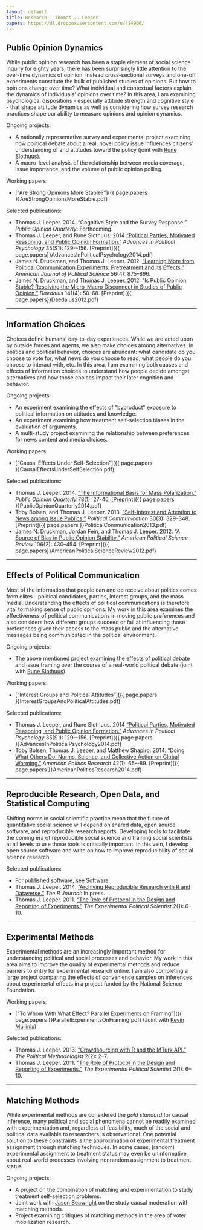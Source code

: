 ```yaml
---
layout: default
title: Research - Thomas J. Leeper
papers: https://dl.dropboxusercontent.com/u/414906/
---
```


## Public Opinion Dynamics ##

While public opinion research has been a staple element of social science inquiry for eighty years, there has been surprisingly little attention to the over-time dynamics of opinion. Instead cross-sectional surveys and one-off experiments constitute the bulk of published studies of opinions. But how to opinions change over time? What individual and contextual factors explain the dynamics of individuals' opinions over time? In this area, I am examining psychological dispositions - especially attitude strength and cognitive style - that shape attitude dynamics as well as considering how survey research practices shape our ability to measure opinions and opinion dynamics.

Ongoing projects:

* A nationally representative survey and experimental project examining how political debate about a real, novel policy issue influences citizens' understanding of and attitudes toward the policy (joint with [Rune Slothuus](http://pure.au.dk/portal/en/slothuus@ps.au.dk)).
* A macro-level analysis of the relationship between media coverage, issue importance, and the volume of public opinion polling.

Working papers:

* [&ldquo;Are Strong Opinions More Stable?&rdquo;]({{ page.papers }}AreStrongOpinionsMoreStable.pdf)

Selected publications:
	
* Thomas J. Leeper. 2014. &ldquo;Cognitive Style and the Survey Response.&rdquo; *Public Opinion Quarterly*: Forthcoming.
* Thomas J. Leeper, and Rune Slothuus. 2014 [&ldquo;Political Parties, Motivated Reasoning, and Public Opinion Formation.&rdquo;](http://onlinelibrary.wiley.com/doi/10.1111/pops.12164/abstract) *Advances in Political Psychology* 35(S1): 129--156. [Preprint]({{ page.papers}}AdvancesInPoliticalPsychology2014.pdf)
* James N. Druckman, and Thomas J. Leeper. 2012. [&ldquo;Learning More from Political Communication Experiments: Pretreatment and Its Effects.&rdquo;](http://onlinelibrary.wiley.com/doi/10.1111/j.1540-5907.2012.00582.x/abstract) *American Journal of Political Science* 56(4): 875&ndash;896.
* James N. Druckman, and Thomas J. Leeper. 2012. [&ldquo;Is Public Opinion Stable? Resolving the Micro-Macro Disconnect in Studies of Public Opinion.&rdquo;](http://www.mitpressjournals.org/doi/abs/10.1162/DAED_a_00173) *Daedalus* 141(4): 50&ndash;68. [Preprint]({{ page.papers}}Daedalus2012.pdf)

---
## Information Choices ##

Choices define humans' day-to-day experiences. While we are acted upon by outside forces and agents, we also make choices among alternatives. In politics and political behavior, choices are abundant: what candidate do you choose to vote for, what news do you choose to read, what people do you choose to interact with, etc. In this area, I am examining both causes and effects of information choices to understand how people decide amongst alternatives and how those choices impact their later cognition and behavior.

Ongoing projects:

* An experiment examining the effects of "byproduct" exposure to political information on attitudes and knowledge.
* An experiment examining how treatment self-selection biases in the evaluation of arguments.
* A multi-study project examining the relationship between preferences for news content and media choices.

Working papers:

* [&ldquo;Causal Effects Under Self-Selection&rdquo;]({{ page.papers }}CausalEffectsUnderSelfSelection.pdf)

Selected publications:
	
* Thomas J. Leeper. 2014. [&ldquo;The Informational Basis for Mass Polarization.&rdquo;](http://poq.oxfordjournals.org/content/78/1/27.abstract) *Public Opinion Quarterly* 78(1): 27-46. [Preprint]({{ page.papers }}PublicOpinionQuarterly2014.pdf)
* Toby Bolsen, and Thomas J. Leeper. 2013. [&ldquo;Self-Interest and Attention to News among Issue Publics.&rdquo;](http://www.tandfonline.com/doi/abs/10.1080/10584609.2012.737428#.UugCqLs1jtQ) *Political Communication* 30(3): 329&ndash;348. [Preprint]({{ page.papers }}PoliticalCommunication2013.pdf)
* James N. Druckman, Jordan Fein, and Thomas J. Leeper. 2012. [&ldquo;A Source of Bias in Public Opinion Stability.&rdquo;](http://journals.cambridge.org/action/displayAbstract?fromPage=online&aid=8600564) *American Political Science Review* 106(2): 430&ndash;454. [Preprint]({{ page.papers}}AmericanPoliticalScienceReview2012.pdf)
	

---
## Effects of Political Communication ##

Most of the information that people can and do receive about politics comes from elites - political candidates, parties, interest groups, and the mass media. Understanding the effects of political communications is therefore vital to making sense of public opinions. My work in this area examines the effectiveness of political communications in moving public preferences and also considers how different groups succeed or fail at influencing those preferences given their access to the mass public and the alternative messages being communicated in the political environment.

Ongoing projects:

* The above mentioned project examining the effects of political debate and issue framing over the course of a real-world political debate (joint with [Rune Slothuus](http://pure.au.dk/portal/en/slothuus@ps.au.dk)).

Working papers:

* [&ldquo;Interest Groups and Political Attitudes&rdquo;]({{ page.papers }}InterestGroupsAndPoliticalAttitudes.pdf)

Selected publications:

* Thomas J. Leeper, and Rune Slothuus. 2014 [&ldquo;Political Parties, Motivated Reasoning, and Public Opinion Formation.&rdquo;](http://onlinelibrary.wiley.com/doi/10.1111/pops.12164/abstract) *Advances in Political Psychology* 35(S1): 129--156. [Preprint]({{ page.papers }}AdvancesInPoliticalPsychology2014.pdf)
* Toby Bolsen, Thomas J. Leeper, and Matthew Shapiro. 2014. [&ldquo;Doing What Others Do: Norms, Science, and Collective Action on Global Warming.&rdquo;](http://apr.sagepub.com/content/42/1/65) *American Politics Research* 42(1): 65--89. [Preprint]({{ page.papers }}AmericanPoliticsResearch2014.pdf)
	
---
## Reproducible Research, Open Data, and Statistical Computing ##

Shifting norms in social scientific practice mean that the future of quantitative social science will depend on shared data, open source software, and reproducible research reports. Developing tools to facilitate the coming era of reproducible social science and training social scientists at all levels to use those tools is critically important. In this vein, I develop open source software and write on how to improve reproducibility of social science research.

Selected publications:

* For published software, see [Software](http://thomasleeper.com/software)
* Thomas J. Leeper. 2014. [&ldquo;Archiving Reproducible Research with R and Dataverse.&rdquo;](http://journal.r-project.org/archive/accepted/leeper.pdf) *The R Journal*: In press.
* Thomas J. Leeper. 2011. [&ldquo;The Role of Protocol in the Design and Reporting of Experiments.&rdquo;](http://scholar.harvard.edu/files/dtingley/files/may2011.pdf) *The Experimental Political Scientist* 2(1): 6&ndash;10.



---
## Experimental Methods ##

Experimental methods are an increasingly important method for understanding political and social processes and behavior. My work in this area aims to improve the quality of experimental methods and reduce barriers to entry for experimental research online. I am also completing a large project comparing the effects of convenience samples on inferences about experimental effects in a project funded by the National Science Foundation.

Working papers:

* [&ldquo;To Whom With What Effect? Parallel Experiments on Framing&rdquo;]({{ page.papers }}ParallelExperimentsOnFraming.pdf) (Joint with [Kevin Mullinix](http://www.kevinmullinix.com/))

Selected publications:
	
* Thomas J. Leeper. 2013. [&ldquo;Crowdsourcing with R and the MTurk API.&rdquo;](http://polmeth.wustl.edu/methodologist/tpm_v20_n2.pdf) *The Political Methodologist* 2(2): 2&ndash;7.
* Thomas J. Leeper. 2011. [&ldquo;The Role of Protocol in the Design and Reporting of Experiments.&rdquo;](http://scholar.harvard.edu/files/dtingley/files/may2011.pdf) *The Experimental Political Scientist* 2(1): 6&ndash;10.
	

---
## Matching Methods ##

While experimental methods are considered the *gold standard* for causal inference, many political and social phenomena cannot be readily examined with experimentation and, regardless of feasibility, much of the social and political data available to researchers is observational. One potential solution to these constraints is the approximation of experimental treatment assignment through matching techniques. In some cases, (random) experimental assignment to treatment status may even be uninformative about real-world processes involving nonrandom assignment to treatment status.

Ongoing projects:

* A project on the combination of matching and experimentation to study treatment self-selection problems.
* Joint work with [Jason Seawright](http://www.polisci.northwestern.edu/people/seawright.html) on the study causal moderation with matching methods.
* Project examining critiques of matching methods in the area of voter mobilization research.

